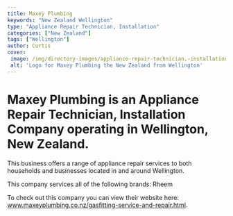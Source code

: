 ```yaml
---
title: Maxey Plumbing
keywords: "New Zealand Wellington"
type: "Appliance Repair Technician, Installation"
categories: ["New Zealand"]
tags: ["Wellington"]
author: Curtis
cover: 
 image: /img/directory-images/appliance-repair-technician,-installation/maxey-plumbing.webp
 alt: 'Logo for Maxey Plumbing the New Zealand from Wellington'
---
```


# Maxey Plumbing is an Appliance Repair Technician, Installation Company operating in Wellington, New Zealand.

This business offers a range of appliance repair services to both households and businesses located in and around Wellington.

This company services all of the following brands: Rheem

To check out this company you can view their website here: www.maxeyplumbing.co.nz/gasfitting-service-and-repair.html.
